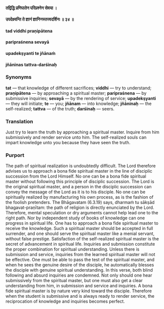 #### तद्विद्धि प्रणिपातेन परिप्रश्नेन सेवया ।
#### उपदेक्ष्यन्ति ते ज्ञानं ज्ञानिनस्तत्त्वदर्शिनः ॥ ३४ ॥

#### tad viddhi praṇipātena
#### paripraśnena sevayā
#### upadekṣyanti te jñānaṁ
#### jñāninas tattva-darśinaḥ

### Synonyms

**tat** — that knowledge of different sacrifices; **viddhi** — try to understand; **praṇipātena** — by approaching a spiritual master; **paripraśnena** — by submissive inquiries; **sevayā** — by the rendering of service; **upadekṣyanti** — they will initiate; **te** — you; **jñānam** — into knowledge; **jñāninaḥ** — the self-realized; **tattva** — of the truth; **darśinaḥ** — seers.

### Translation

Just try to learn the truth by approaching a spiritual master. Inquire from him submissively and render service unto him. The self-realized souls can impart knowledge unto you because they have seen the truth.

### Purport

The path of spiritual realization is undoubtedly difficult. The Lord therefore advises us to approach a bona fide spiritual master in the line of disciplic succession from the Lord Himself. No one can be a bona fide spiritual master without following this principle of disciplic succession. The Lord is the original spiritual master, and a person in the disciplic succession can convey the message of the Lord as it is to his disciple. No one can be spiritually realized by manufacturing his own process, as is the fashion of the foolish pretenders. The Bhāgavatam (6.3.19) says, dharmaṁ tu sākṣād bhagavat-praṇītam: the path of religion is directly enunciated by the Lord. Therefore, mental speculation or dry arguments cannot help lead one to the right path. Nor by independent study of books of knowledge can one progress in spiritual life. One has to approach a bona fide spiritual master to receive the knowledge. Such a spiritual master should be accepted in full surrender, and one should serve the spiritual master like a menial servant, without false prestige. Satisfaction of the self-realized spiritual master is the secret of advancement in spiritual life. Inquiries and submission constitute the proper combination for spiritual understanding. Unless there is submission and service, inquiries from the learned spiritual master will not be effective. One must be able to pass the test of the spiritual master, and when he sees the genuine desire of the disciple, he automatically blesses the disciple with genuine spiritual understanding. In this verse, both blind following and absurd inquiries are condemned. Not only should one hear submissively from the spiritual master, but one must also get a clear understanding from him, in submission and service and inquiries. A bona fide spiritual master is by nature very kind toward the disciple. Therefore when the student is submissive and is always ready to render service, the reciprocation of knowledge and inquiries becomes perfect.